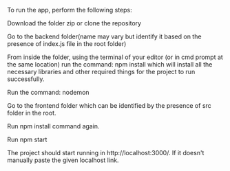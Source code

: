 To run the app, perform the following steps:

Download the folder zip or clone the repository

Go to the backend folder(name may vary but identify it based on the presence of index.js file in the root folder)

From inside the folder, using the terminal of your editor (or in cmd prompt at the same location) run the command: npm install which will install all the necessary libraries and other required things for the project to run successfully. 

Run the command: nodemon

Go to the frontend folder which can be identified by the presence of src folder in the root.

Run npm install command again.

Run npm start

The project should start running in http://localhost:3000/. If it doesn't manually paste the given localhost link.
